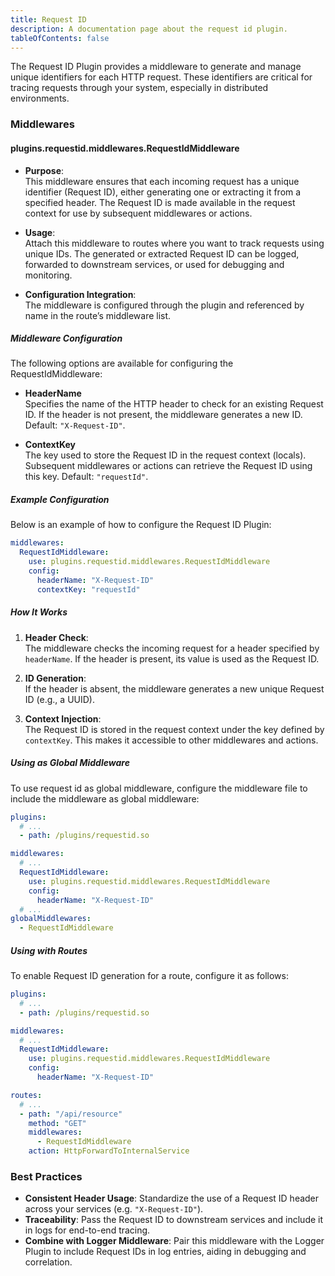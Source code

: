 ```yaml
---
title: Request ID
description: A documentation page about the request id plugin.
tableOfContents: false
---
```


The Request ID Plugin provides a middleware to generate and manage unique identifiers for each HTTP request. These identifiers are critical for tracing requests through your system, especially in distributed environments.

### Middlewares

#### plugins.requestid.middlewares.RequestIdMiddleware

- **Purpose**:  
  This middleware ensures that each incoming request has a unique identifier (Request ID), either generating one or extracting it from a specified header. The Request ID is made available in the request context for use by subsequent middlewares or actions.

- **Usage**:  
  Attach this middleware to routes where you want to track requests using unique IDs. The generated or extracted Request ID can be logged, forwarded to downstream services, or used for debugging and monitoring.

- **Configuration Integration**:  
  The middleware is configured through the plugin and referenced by name in the route’s middleware list.

##### Middleware Configuration

The following options are available for configuring the RequestIdMiddleware:

- **HeaderName**  
  Specifies the name of the HTTP header to check for an existing Request ID. If the header is not present, the middleware generates a new ID. Default: `"X-Request-ID"`.

- **ContextKey**  
  The key used to store the Request ID in the request context (locals). Subsequent middlewares or actions can retrieve the Request ID using this key. Default: `"requestId"`.

##### Example Configuration

Below is an example of how to configure the Request ID Plugin:

```yaml title="middlewares.yaml"
middlewares:
  RequestIdMiddleware:
    use: plugins.requestid.middlewares.RequestIdMiddleware
    config:
      headerName: "X-Request-ID"
      contextKey: "requestId"
```

##### How It Works

1. **Header Check**:  
   The middleware checks the incoming request for a header specified by `headerName`. If the header is present, its value is used as the Request ID.

2. **ID Generation**:  
   If the header is absent, the middleware generates a new unique Request ID (e.g., a UUID).

3. **Context Injection**:  
   The Request ID is stored in the request context under the key defined by `contextKey`. This makes it accessible to other middlewares and actions.

##### Using as Global Middleware

To use request id as global middleware, configure the middleware file to include the middleware as global middleware:

```yaml title="plugins.yaml"
plugins:
  # ...
  - path: /plugins/requestid.so
```

```yaml title="middlewares.yaml"
middlewares:
  # ...
  RequestIdMiddleware:
    use: plugins.requestid.middlewares.RequestIdMiddleware
    config:
      headerName: "X-Request-ID"
  # ...
globalMiddlewares:
  - RequestIdMiddleware
```

##### Using with Routes

To enable Request ID generation for a route, configure it as follows:

```yaml title="plugins.yaml"
plugins:
  # ...
  - path: /plugins/requestid.so
```

```yaml title="middlewares.yaml"
middlewares:
  # ...
  RequestIdMiddleware:
    use: plugins.requestid.middlewares.RequestIdMiddleware
    config:
      headerName: "X-Request-ID"
```

```yaml title="routes.yaml"
routes:
  # ...
  - path: "/api/resource"
    method: "GET"
    middlewares:
      - RequestIdMiddleware
    action: HttpForwardToInternalService
```

### Best Practices

- **Consistent Header Usage**: Standardize the use of a Request ID header across your services (e.g. `"X-Request-ID"`).
- **Traceability**: Pass the Request ID to downstream services and include it in logs for end-to-end tracing.
- **Combine with Logger Middleware**: Pair this middleware with the Logger Plugin to include Request IDs in log entries, aiding in debugging and correlation.
